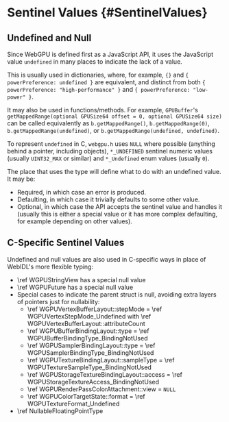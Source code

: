 # Sentinel Values {#SentinelValues}

## Undefined and Null

Since WebGPU is defined first as a JavaScript API, it uses the JavaScript value
`undefined` in many places to indicate the lack of a value.

This is usually used in dictionaries, where, for example, `{}` and
`{ powerPreference: undefined }` are equivalent, and distinct from both
`{ powerPreference: "high-performance" }` and `{ powerPreference: "low-power" }`.

It may also be used in functions/methods. For example, `GPUBuffer`'s
`getMappedRange(optional GPUSize64 offset = 0, optional GPUSize64 size)`
can be called equivalently as `b.getMappedRange()`, `b.getMappedRange(0)`,
`b.getMappedRange(undefined)`, or `b.getMappedRange(undefined, undefined)`.

To represent `undefined` in C, `webgpu.h` uses `NULL` where possible (anything
behind a pointer, including objects), `*_UNDEFINED` sentinel numeric values
(usually `UINT32_MAX` or similar) and `*_Undefined` enum values (usually `0`).

The place that uses the type will define what to do with an undefined value.
It may be:

- Required, in which case an error is produced.
- Defaulting, in which case it trivially defaults to some other value.
- Optional, in which case the API accepts the sentinel value and handles it
  (usually this is either a special value or it has more complex defaulting,
  for example depending on other values).

## C-Specific Sentinel Values

Undefined and null values are also used in C-specific ways in place of
WebIDL's more flexible typing:

- \ref WGPUStringView has a special null value
- \ref WGPUFuture has a special null value
- Special cases to indicate the parent struct is null, avoiding extra layers of
  pointers just for nullability:
    - \ref WGPUVertexBufferLayout::stepMode = \ref WGPUVertexStepMode_Undefined with \ref WGPUVertexBufferLayout::attributeCount
    - \ref WGPUBufferBindingLayout::type = \ref WGPUBufferBindingType_BindingNotUsed
    - \ref WGPUSamplerBindingLayout::type = \ref WGPUSamplerBindingType_BindingNotUsed
    - \ref WGPUTextureBindingLayout::sampleType = \ref WGPUTextureSampleType_BindingNotUsed
    - \ref WGPUStorageTextureBindingLayout::access = \ref WGPUStorageTextureAccess_BindingNotUsed
    - \ref WGPURenderPassColorAttachment::view = `NULL`
    - \ref WGPUColorTargetState::format = \ref WGPUTextureFormat_Undefined
- \ref NullableFloatingPointType
